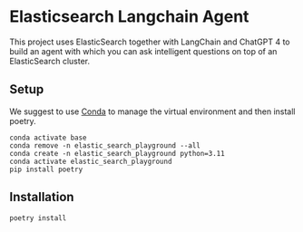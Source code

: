 # Elasticsearch Langchain Agent

This project uses ElasticSearch together with LangChain and ChatGPT 4 to build an agent with which you can ask intelligent questions on
top of an ElasticSearch cluster.

## Setup

We suggest to use [Conda](https://docs.conda.io/en/latest/) to manage the virtual environment and then install poetry.

```
conda activate base
conda remove -n elastic_search_playground --all
conda create -n elastic_search_playground python=3.11
conda activate elastic_search_playground
pip install poetry
``````

## Installation

```
poetry install
```